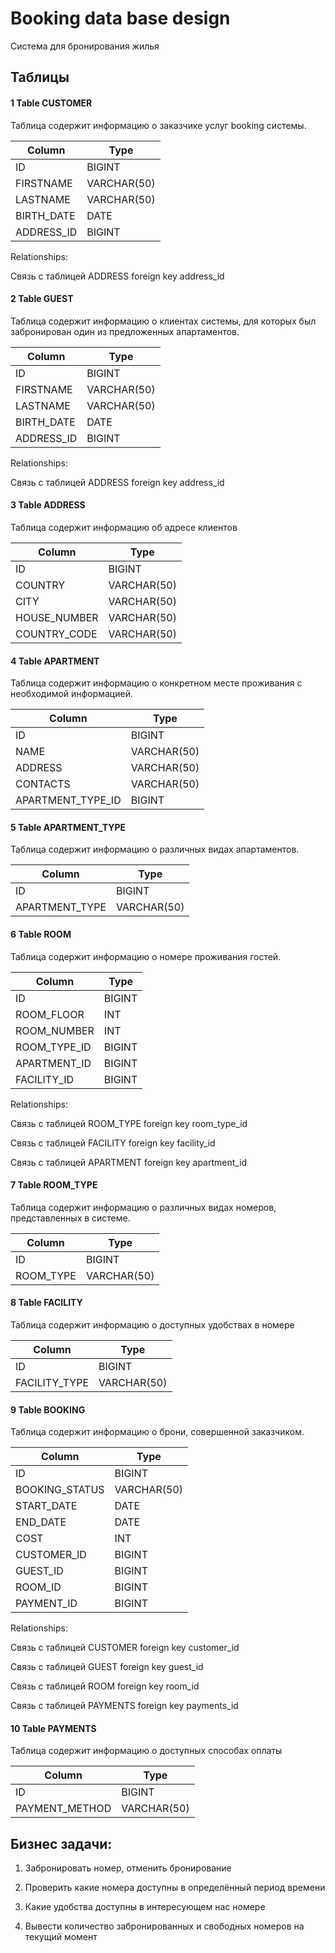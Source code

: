# Booking data base design

Система для бронирования жилья 

## Таблицы

#### 1 Table CUSTOMER

Таблица содержит информацию о заказчике услуг booking системы.

Column  | Type
------------- | -------------
ID | BIGINT
FIRSTNAME  | VARCHAR(50)
LASTNAME   | VARCHAR(50)
BIRTH_DATE | DATE
ADDRESS_ID | BIGINT

Relationships:

Связь с таблицей ADDRESS foreign key address_id

#### 2 Table GUEST
   
Таблица содержит информацию о клиентах системы, для которых был забронирован один из предложенных апартаментов.

Column  | Type
------------- | -------------
ID | BIGINT
FIRSTNAME  | VARCHAR(50)
LASTNAME   | VARCHAR(50)
BIRTH_DATE | DATE
ADDRESS_ID | BIGINT

Relationships:

Связь с таблицей ADDRESS foreign key address_id

#### 3 Table ADDRESS 

Таблица содержит информацию об адресе клиентов

Column  | Type
------------- | -------------
ID | BIGINT
COUNTRY  | VARCHAR(50)
CITY     | VARCHAR(50)
HOUSE_NUMBER | VARCHAR(50)
COUNTRY_CODE | VARCHAR(50)

#### 4 Table APARTMENT

Таблица содержит информацию о конкретном месте проживания с необходимой информацией.

Column  | Type
------------- | -------------
ID | BIGINT
NAME  | VARCHAR(50)
ADDRESS     | VARCHAR(50)
CONTACTS | VARCHAR(50)
APARTMENT_TYPE_ID | BIGINT

#### 5 Table APARTMENT_TYPE

Таблица содержит информацию о различных видах апартаментов.

Column  | Type
------------- | -------------
ID | BIGINT
APARTMENT_TYPE  | VARCHAR(50)

#### 6 Table ROOM
  
Таблица содержит информацию о номере проживания гостей.

Column  | Type
------------- | -------------
ID | BIGINT
ROOM_FLOOR  | INT
ROOM_NUMBER     | INT
ROOM_TYPE_ID | BIGINT
APARTMENT_ID | BIGINT
FACILITY_ID | BIGINT

Relationships:

Связь с таблицей ROOM_TYPE foreign key room_type_id

Связь с таблицей FACILITY  foreign key facility_id

Связь с таблицей APARTMENT foreign key  apartment_id

#### 7 Table ROOM_TYPE
  
Таблица содержит информацию о различных видах номеров, представленных в системе.

Column  | Type
------------- | -------------
ID | BIGINT
ROOM_TYPE  | VARCHAR(50)

#### 8 Table FACILITY

Таблица содержит информацию о доступных удобствах в номере

Column  | Type
------------- | -------------
ID | BIGINT
FACILITY_TYPE  | VARCHAR(50)

#### 9 Table BOOKING 

Таблица содержит информацию о брони, совершенной заказчиком.

Column  | Type
------------- | -------------
ID | BIGINT
BOOKING_STATUS  | VARCHAR(50)
START_DATE     | DATE
END_DATE | DATE
COST | INT
CUSTOMER_ID | BIGINT
GUEST_ID | BIGINT
ROOM_ID | BIGINT
PAYMENT_ID | BIGINT

Relationships:

Связь с таблицей CUSTOMER foreign key customer_id

Связь с таблицей GUEST foreign key guest_id

Связь с таблицей ROOM foreign key room_id

Связь с таблицей PAYMENTS foreign key payments_id

#### 10 Table PAYMENTS
   
Таблица содержит информацию о доступных способах оплаты

Column  | Type
------------- | -------------
ID | BIGINT
PAYMENT_METHOD  | VARCHAR(50)


## Бизнес задачи:

1. Забронировать номер, отменить бронирование

2. Проверить какие номера доступны в определённый период времени

3. Какие удобства доступны в интересующем нас номере

4. Вывести количество забронированных и свободных номеров на текущий момент












